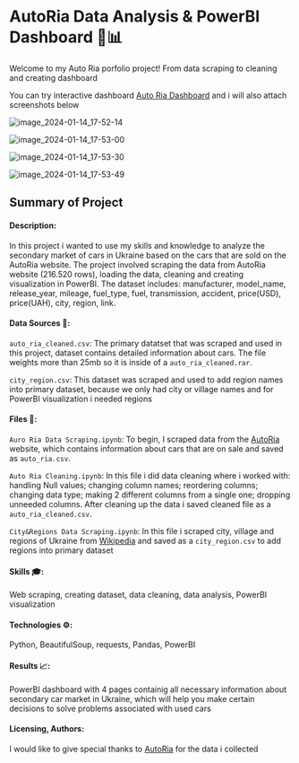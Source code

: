 # AutoRia Data Analysis & PowerBI Dashboard 🚗📊
Welcome to my Auto Ria porfolio project! From data scraping to cleaning and creating dashboard

You can try interactive dashboard [Auto Ria Dashboard](https://app.powerbi.com/view?r=eyJrIjoiNmUxYzBjYTItNWNlOC00MTU1LTlhNDktNjUyMTUzMTRmZmQxIiwidCI6ImRmODY3OWNkLWE4MGUtNDVkOC05OWFjLWM4M2VkN2ZmOTVhMCJ9&pageName=ReportSection) 
and i will also attach screenshots below

![image_2024-01-14_17-52-14](https://github.com/FuadAnalyst/Portfolio-Project-AutoRia/assets/156589453/12a3a2bd-8972-477f-b82c-45093353db04)

![image_2024-01-14_17-53-00](https://github.com/FuadAnalyst/Portfolio-Project-AutoRia/assets/156589453/84ea648e-d4bf-41b2-9154-e9776da46f8e)

![image_2024-01-14_17-53-30](https://github.com/FuadAnalyst/Portfolio-Project-AutoRia/assets/156589453/e02944a1-14f2-4619-9288-49091591294d)

![image_2024-01-14_17-53-49](https://github.com/FuadAnalyst/Portfolio-Project-AutoRia/assets/156589453/31a5c66b-d92b-4911-bdce-111645716e3f)

## Summary of Project
#### Description: 
In this project i wanted to use my skills and knowledge to analyze the secondary market of cars in Ukraine 
based on the cars that are sold on the AutoRia website.
The project involved scraping the data from AutoRia website (216.520 rows), loading the data, cleaning and creating visualization in PowerBI.
The dataset includes: manufacturer, model_name, release_year, mileage, fuel_type, fuel, transmission, accident, price(USD), price(UAH), city, region, link.

#### Data Sources 📂:
`auto_ria_cleaned.csv`: The primary datatset that was scraped and used in this project, dataset contains detailed information about cars. The file weights more than 25mb so it is inside of a `auto_ria_cleaned.rar`.

`city_region.csv`: This dataset was scraped and used to add region names into primary dataset, because we only had city or village names and for PowerBI visualization i needed regions

#### Files 📁:
`Auro Ria Data Scraping.ipynb`: To begin, I scraped data from the [AutoRia](https://auto.ria.com/uk/) website, which contains information about cars that are on sale and saved as `auto_ria.csv`.

`Auto Ria Cleaning.ipynb`: In this file i did data cleaning where i worked with: handling Null values; changing column names; reordering columns; changing data type; making 2 different columns from a single one; dropping unneeded columns. After cleaning up the data i saved cleaned file as a `auto_ria_cleaned.csv`.

`City&Regions Data Scraping.ipynb`: In this file i scraped city, village and regions of Ukraine from [Wikipedia](https://uk.wikipedia.org/wiki/%D0%9C%D1%96%D1%81%D1%82%D0%B0_%D0%A3%D0%BA%D1%80%D0%B0%D1%97%D0%BD%D0%B8_(%D1%81%D0%BF%D0%B8%D1%81%D0%BE%D0%BA)) and saved as a `city_region.csv` to add regions into primary dataset

#### Skills 🎓: 
Web scraping, creating dataset, data cleaning, data analysis, PowerBI visualization

#### Technologies ⚙️:
Python, BeautifulSoup, requests, Pandas, PowerBI

#### Results 📈:
PowerBI dashboard with 4 pages containig all necessary information about secondary car market in Ukraine, which will help you make certain decisions to solve problems associated with used cars

#### Licensing, Authors:
I would like to give special thanks to [AutoRia](https://auto.ria.com/uk/) for the data i collected
